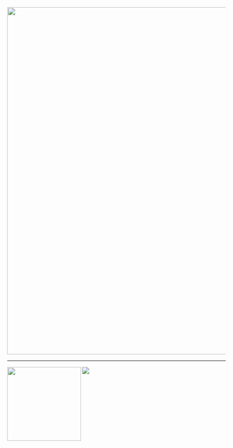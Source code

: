 <a href="https://github.com/ryo-ma/github-profile-trophy">
  <img width=800 src="https://github-profile-trophy.vercel.app/?username=asflash8&column=8&theme=gruvbox"/>
</a>

---

<div>
  <img height="170" align="left" src="https://github-readme-stats.vercel.app/api?username=asflash8&count_private=true&include_all_commits=true" />
  <img src="https://github-readme-stats.vercel.app/api/top-langs/?username=asflash8&layout=compact" />
</div>

<!--
[![trophy](https://github-profile-trophy.vercel.app/?username=asflash8&theme=gruvbox&column=8)](https://github.com/ryo-ma/github-profile-trophy)
**asflash8/asflash8** is a ✨ _special_ ✨ repository because its `README.md` (this file) appears on your GitHub profile.

Here are some ideas to get you started:

- 🔭 I’m currently working on ...
- 🌱 I’m currently learning ...
- 👯 I’m looking to collaborate on ...
- 🤔 I’m looking for help with ...
- 💬 Ask me about ...
- 📫 How to reach me: ...
- 😄 Pronouns: ...
- ⚡ Fun fact: ...
-->
